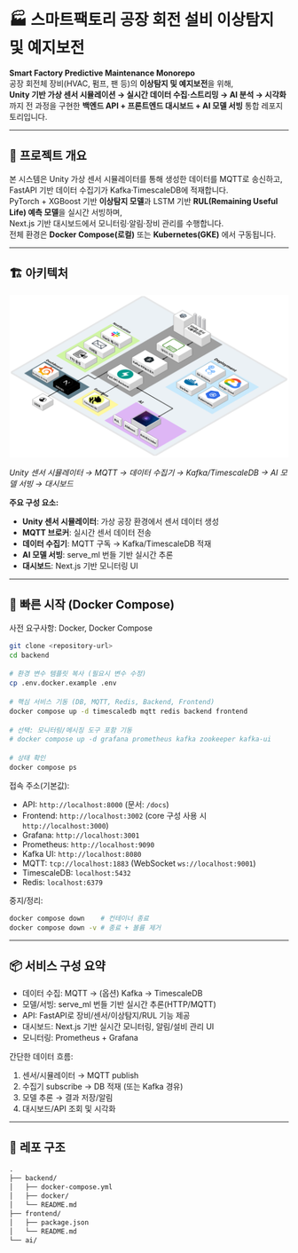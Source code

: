 # 🏭 스마트팩토리 공장 회전 설비 이상탐지 및 예지보전  
**Smart Factory Predictive Maintenance Monorepo**  
공장 회전체 장비(HVAC, 펌프, 팬 등)의 **이상탐지 및 예지보전**을 위해,  
**Unity 기반 가상 센서 시뮬레이션 → 실시간 데이터 수집·스트리밍 → AI 분석 → 시각화**  
까지 전 과정을 구현한 **백엔드 API + 프론트엔드 대시보드 + AI 모델 서빙** 통합 레포지토리입니다.  

---

## 📌 프로젝트 개요
본 시스템은 Unity 가상 센서 시뮬레이터를 통해 생성한 데이터를 MQTT로 송신하고,  
FastAPI 기반 데이터 수집기가 Kafka·TimescaleDB에 적재합니다.  
PyTorch + XGBoost 기반 **이상탐지 모델**과 LSTM 기반 **RUL(Remaining Useful Life) 예측 모델**을 실시간 서빙하며,  
Next.js 기반 대시보드에서 모니터링·알림·장비 관리를 수행합니다.  
전체 환경은 **Docker Compose(로컬)** 또는 **Kubernetes(GKE)** 에서 구동됩니다.

---

## 🏗 아키텍처

![시스템 아키텍처](docs/FactoryPdM%20(1).png)

*Unity 센서 시뮬레이터 → MQTT → 데이터 수집기 → Kafka/TimescaleDB → AI 모델 서빙 → 대시보드*

**주요 구성 요소:**
- **Unity 센서 시뮬레이터**: 가상 공장 환경에서 센서 데이터 생성
- **MQTT 브로커**: 실시간 센서 데이터 전송
- **데이터 수집기**: MQTT 구독 → Kafka/TimescaleDB 적재
- **AI 모델 서빙**: serve_ml 번들 기반 실시간 추론
- **대시보드**: Next.js 기반 모니터링 UI

---

## 🚀 빠른 시작 (Docker Compose)

사전 요구사항: Docker, Docker Compose

```bash
git clone <repository-url>
cd backend

# 환경 변수 템플릿 복사 (필요시 변수 수정)
cp .env.docker.example .env

# 핵심 서비스 기동 (DB, MQTT, Redis, Backend, Frontend)
docker compose up -d timescaledb mqtt redis backend frontend

# 선택: 모니터링/메시징 도구 포함 기동
# docker compose up -d grafana prometheus kafka zookeeper kafka-ui

# 상태 확인
docker compose ps
```

접속 주소(기본값):

- API: `http://localhost:8000` (문서: `/docs`)
- Frontend: `http://localhost:3002` (core 구성 사용 시 `http://localhost:3000`)
- Grafana: `http://localhost:3001`
- Prometheus: `http://localhost:9090`
- Kafka UI: `http://localhost:8080`
- MQTT: `tcp://localhost:1883` (WebSocket `ws://localhost:9001`)
- TimescaleDB: `localhost:5432`
- Redis: `localhost:6379`

중지/정리:

```bash
docker compose down    # 컨테이너 종료
docker compose down -v # 종료 + 볼륨 제거
```

---


## 📦 서비스 구성 요약

- 데이터 수집: MQTT → (옵션) Kafka → TimescaleDB
- 모델/서빙: serve_ml 번들 기반 실시간 추론(HTTP/MQTT)
- API: FastAPI로 장비/센서/이상탐지/RUL 기능 제공
- 대시보드: Next.js 기반 실시간 모니터링, 알림/설비 관리 UI
- 모니터링: Prometheus + Grafana

간단한 데이터 흐름:
1) 센서/시뮬레이터 → MQTT publish
2) 수집기 subscribe → DB 적재 (또는 Kafka 경유)
3) 모델 추론 → 결과 저장/알림
4) 대시보드/API 조회 및 시각화

---

## 📁 레포 구조

```
.
├── backend/
│   ├── docker-compose.yml
│   ├── docker/
│   └── README.md
├── frontend/
│   ├── package.json
│   └── README.md
└── ai/
```
